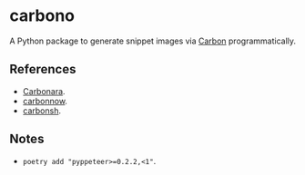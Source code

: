 # carbono

A Python package to generate snippet images via [Carbon](https://carbon.now.sh/) programmatically.

## References

- [Carbonara](https://github.com/petersolopov/carbonara).
- [carbonnow](https://github.com/pokurt/carbon-now-sh-API-Wrapper).
- [carbonsh](https://github.com/MrMarble/carbonsh).

## Notes

- `poetry add "pyppeteer>=0.2.2,<1"`.
